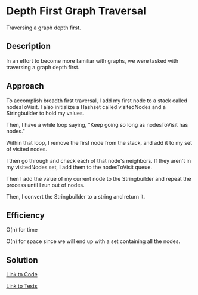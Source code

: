  # Depth First Graph Traversal

 Traversing a graph depth first. 

 ## Description

In an effort to become more familiar with graphs, we were tasked with traversing a graph depth first.  

 ## Approach

To accomplish breadth first traversal, I add my first node to a stack called nodesToVisit. I also initialize a 
Hashset called visitedNodes and a Stringbuilder to hold my values. 

Then, I have a while loop saying, "Keep going so long as nodesToVisit has nodes."

Within that loop, I remove the first node from the stack, and add it to my set of visited nodes. 

I then go through and check each of that node's neighbors. If they aren't in my visitedNodes set, I add them to the 
nodesToVisit queue. 

Then I add the value of my current node to the Stringbuilder and repeat the process until I run out of nodes. 

Then, I convert the Stringbuilder to a string and return it. 

 ## Efficiency

 O(n) for time

 O(n) for space since we will end up with a set containing all the nodes. 

 ## Solution

 [Link to Code](../code401Challenges/src/main/java/depthFirst/depthFirst.java)

 [Link to Tests](../code401Challenges/src/test/java/depthFirst/depthFirstTest.java)

